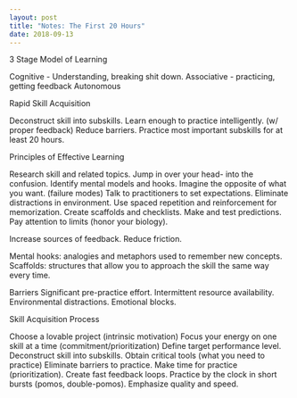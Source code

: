 ```yaml
---
layout: post
title: "Notes: The First 20 Hours"
date: 2018-09-13
---
```





3 Stage Model of Learning

Cognitive - Understanding, breaking shit down.
Associative - practicing, getting feedback 
Autonomous 

Rapid Skill Acquisition

Deconstruct skill into subskills.
Learn enough to practice intelligently. (w/ proper feedback)
Reduce barriers.
Practice most important subskills for at least 20 hours.


Principles of Effective Learning

Research skill and related topics.
Jump in over your head- into the confusion.
Identify mental models and hooks.
Imagine the opposite of what you want. (failure modes)
Talk to practitioners to set expectations.
Eliminate distractions in environment.
Use spaced repetition and reinforcement for memorization.
Create scaffolds and checklists.
Make and test predictions.
Pay attention to limits (honor your biology).

Increase sources of feedback. Reduce friction.

Mental hooks: analogies and metaphors used to remember new concepts.
Scaffolds: structures that allow you to approach the skill the same way every time.

Barriers
Significant pre-practice effort.
Intermittent resource availability.
Environmental distractions.
Emotional blocks.

Skill Acquisition Process

Choose a lovable project (intrinsic motivation)
Focus your energy on one skill at a time (commitment/prioritization)
Define target performance level.
Deconstruct skill into subskills.
Obtain critical tools (what you need to practice)
Eliminate barriers to practice.
Make time for practice (prioritization).
Create fast feedback loops.
Practice by the clock in short bursts (pomos, double-pomos).
Emphasize quality and speed.
